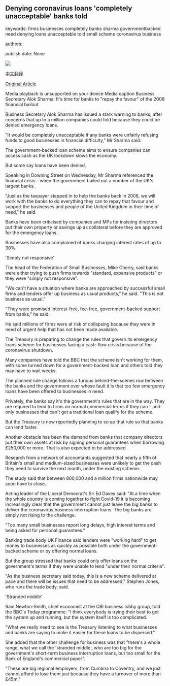 ## Denying coronavirus loans 'completely unacceptable' banks told

keywords: firms businesses completely banks sharma governmentbacked need denying loans unacceptable told small scheme coronavirus business

authors: 

publish date: None

![](https://ichef.bbci.co.uk/images/ic/1024x576/p088cndq.jpg)

[中文翻译](Denying%20coronavirus%20loans%20%27completely%20unacceptable%27%20banks%20told_zh.md)

[Original Article](https://www.bbc.com/news/business-52126658)

Media playback is unsupported on your device Media caption Business Secretary Alok Sharma: It's time for banks to "repay the favour" of the 2008 financial bailout

Business Secretary Alok Sharma has issued a stark warning to banks, after concerns that up to a million companies could fold because they could be denied emergency loans.

"It would be completely unacceptable if any banks were unfairly refusing funds to good businesses in financial difficulty," Mr Sharma said.

The government-backed loan scheme aims to ensure companies can access cash as the UK lockdown slows the economy.

But some say loans have been denied.

Speaking in Downing Street on Wednesday, Mr Sharma referenced the financial crisis - when the government bailed out a number of the UK's largest banks.

"Just as the taxpayer stepped in to help the banks back in 2008, we will work with the banks to do everything they can to repay that favour and support the businesses and people of the United Kingdom in their time of need," he said.

Banks have been criticised by companies and MPs for insisting directors put their own property or savings up as collateral before they are approved for the emergency loans.

Businesses have also complained of banks charging interest rates of up to 30%.

'Simply not responsive'

The head of the Federation of Small Businesses, Mike Cherry, said banks were either trying to push firms towards "standard, expensive products" or they were "simply not responsive".

"We can't have a situation where banks are approached by successful small firms and lenders offer up business as usual products," he said. "This is not business as usual."

"They were promised interest-free, fee-free, government-backed support from banks," he said.

He said millions of firms were at risk of collapsing because they were in need of urgent help that has not been made available.

The Treasury is preparing to change the rules that govern its emergency loans scheme for businesses facing a cash-flow crisis because of the coronavirus shutdown.

Many companies have told the BBC that the scheme isn't working for them, with some turned down for a government-backed loan and others told they may have to wait weeks.

The planned rule change follows a furious behind-the-scenes row between the banks and the government over whose fault it is that too few emergency loans have been offered to businesses in need.

Privately, the banks say it's the government's rules that are in the way. They are required to lend to firms on normal commercial terms if they can - and only businesses that can't get a traditional loan qualify for the scheme.

But the Treasury is now reportedly planning to scrap that rule so that banks can lend faster.

Another obstacle has been the demand from banks that company directors put their own assets at risk by signing personal guarantees when borrowing £250,000 or more. That is also expected to be addressed.

Research from a network of accountants suggested that nearly a fifth of Britain's small and medium-sized businesses were unlikely to get the cash they need to survive the next month, under the existing scheme.

The study said that between 800,000 and a million firms nationwide may soon have to close.

Acting leader of the Liberal Democrat's Sir Ed Davey said: "At a time when the whole country is coming together to fight Covid-19 it is becoming increasingly clear that the government cannot just leave the big banks to deliver the coronavirus business interruption loans. The big banks are simply not rising to the challenge.

"Too many small businesses report long delays, high interest terms and being asked for personal guarantees."

Banking trade body UK Finance said lenders were "working hard" to get money to businesses as quickly as possible both under the government-backed scheme or by offering normal loans.

But the group stressed that banks could only offer loans on the government's terms if they were unable to lend "under their normal criteria".

"As the business secretary said today, this is a new scheme delivered at pace and there will be issues that need to be addressed," Stephen Jones, who runs the trade body, said.

'Stranded middle'

Rain Newton-Smith, chief economist at the CBI business lobby group, told the BBC's Today programme: "I think everybody is trying their best to get the system up and running, but the system itself is too complicated.

"What we really need to see is the Treasury listening to what businesses and banks are saying to make it easier for these loans to be dispersed."

She added that the other challenge for business was that "there's a whole range, what we call the 'stranded middle', who are too big for the government's short-term business interruption loans, but too small for the Bank of England's commercial paper".

"These are big regional employers, from Cumbria to Coventry, and we just cannot afford to lose them just because they have a turnover of more than £45m."